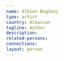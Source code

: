 ```yaml
---
name: Albion Bogdani
type: artist
country: Albanian
tagline: Author
description:
related-persons:
connections:
layout: person
---
```

